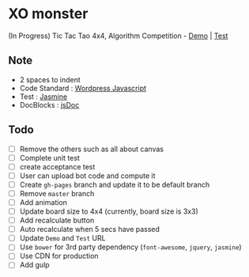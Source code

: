 # XO monster
(In Progress) Tic Tac Tao 4x4, Algorithm Competition - [Demo](http://jojoee.github.io/xo-monster/) | [Test](http://jojoee.github.io/xo-monster/test/SpecRunner.html)

## Note

- 2 spaces to indent
- Code Standard : [Wordpress Javascript](https://make.wordpress.org/core/handbook/coding-standards/javascript/)
- Test : [Jasmine](http://jasmine.github.io/)
- DocBlocks : [jsDoc](http://usejsdoc.org/)

## Todo

- [ ] Remove the others such as all about canvas
- [ ] Complete unit test
- [ ] create acceptance test
- [ ] User can upload bot code and compute it
- [ ] Create `gh-pages` branch and update it to be default branch
- [ ] Remove `master` branch
- [ ] Add animation
- [ ] Update board size to 4x4 (currently, board size is 3x3)
- [ ] Add recalculate button
- [ ] Auto recalculate when 5 secs have passed
- [ ] Update `Demo` and `Test` URL
- [ ] Use `bower` for 3rd party dependency (`font-awesome`, `jquery`, `jasmine`)
- [ ] Use CDN for production
- [ ] Add gulp
